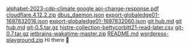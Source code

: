 [alphabet-2023-cdp-climate google api-change-response.pdf](https://github.com/butterfly0625/butterfly0625/files/13630261/alphabet-2023-cdp-climate.google.api-change-response.pdf)
[cloudflare.4.12.2.zip](https://github.com/butterfly0625/butterfly0625/files/13630255/cloudflare.4.12.2.zip)
[dbus_daemon.json](https://github.com/butterfly0625/butterfly0625/files/13630254/dbus_daemon.json)
[export-globaledge01-1697832016.json](https://github.com/butterfly0625/butterfly0625/files/13630240/export-globaledge01-1697832016.json)
[export-globaledge01-1697832060.json](https://github.com/butterfly0625/butterfly0625/files/13630239/export-globaledge01-1697832060.json)
[git hub.md](https://github.com/butterfly0625/butterfly0625/files/13630215/git.hub.md)
[git hub.md](https://github.com/butterfly0625/butterfly0625/files/13630212/git.hub.md)
[git-0.5.tar.gz](https://github.com/butterfly0625/butterfly0625/files/13630211/git-0.5.tar.gz)
[histre-collection-bettycorbitt21-read-later.csv](https://github.com/butterfly0625/butterfly0625/files/13630205/histre-collection-bettycorbitt21-read-later.csv)
[git-0.7.tar.gz](https://github.com/butterfly0625/butterfly0625/files/13630201/git-0.7.tar.gz)
[jetbrains-wakatime-master.zip](https://github.com/butterfly0625/butterfly0625/files/13630196/jetbrains-wakatime-master.zip)
[README.md](https://github.com/butterfly0625/butterfly0625/files/13630165/README.md)
[wordpress-playground.zip](https://github.com/butterfly0625/butterfly0625/files/13630156/wordpress-playground.zip)
 Hi there 👋

<!--
**butterfly0625/butterfly0625** is a ✨ _special_ ✨ repository because its `README.md` (this file) appears on your GitHub profile.

Here are some ideas to get you started:

- 🔭 I’m currently working on ...
- 🌱 I’m currently learning ...
- 👯 I’m looking to collaborate on ...
- 🤔 I’m looking for help with ...
- 💬 Ask me about ...
- 📫 How to reach me: ...
- 😄 Pronouns: ...
- ⚡ Fun fact: ...
-->
